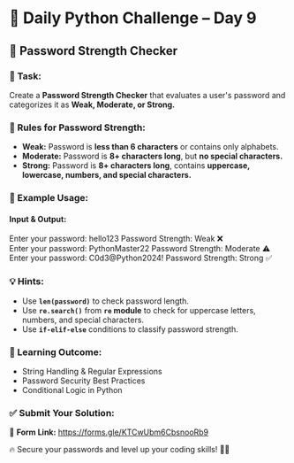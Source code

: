 # 🐍 Daily Python Challenge – Day 9  

## 🎯 Password Strength Checker  

### 📌 Task:  
Create a **Password Strength Checker** that evaluates a user's password and categorizes it as **Weak, Moderate, or Strong.**  

### 📜 Rules for Password Strength:  
- **Weak:** Password is **less than 6 characters** or contains only alphabets.  
- **Moderate:** Password is **8+ characters long**, but **no special characters.**  
- **Strong:** Password is **8+ characters long**, contains **uppercase, lowercase, numbers, and special characters.**  

### 📝 Example Usage:  
#### **Input & Output:**  
Enter your password: hello123
Password Strength: Weak ❌
<br>
Enter your password: PythonMaster22
Password Strength: Moderate ⚠️
<br>
Enter your password: C0d3@Python2024!
Password Strength: Strong ✅


### 💡 Hints:  
- Use **`len(password)`** to check password length.  
- Use **`re.search()`** from **`re` module** to check for uppercase letters, numbers, and special characters.  
- Use **`if-elif-else`** conditions to classify password strength.  

### 🚀 Learning Outcome:  
- String Handling & Regular Expressions  
- Password Security Best Practices  
- Conditional Logic in Python  

### ✅ Submit Your Solution:  
📌 **Form Link:** https://forms.gle/KTCwUbm6CbsnooRb9  

🔥 Secure your passwords and level up your coding skills! 🚀🐍  

